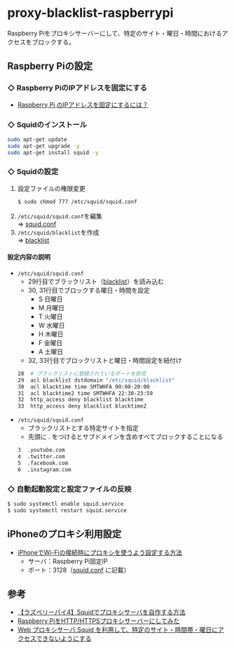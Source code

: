 # proxy-blacklist-raspberrypi
Raspberry Piをプロキシサーバーにして、特定のサイト・曜日・時間におけるアクセスをブロックする。

## Raspberry Piの設定
### ◇ Raspberry PiのIPアドレスを固定にする
* [Raspberry Pi のIPアドレスを固定にするには？](https://www.fabshop.jp/raspberry-pi-static-ip/)

### ◇ Squidのインストール
```bash
sudo apt-get update
sudo apt-get upgrade -y
sudo apt-get install squid -y
```

### ◇ Squidの設定
1. 設定ファイルの権限変更
    ```bash
    $ sudo chmod 777 /etc/squid/squid.conf
    ```
2. `/etc/squid/squid.conf`を編集<br>
    ⇒ [squid.conf](/squid.conf)
3. `/etc/squid/blacklist`を作成<br>
    ⇒ [blacklist](/blacklist)

#### 設定内容の説明
* `/etc/squid/squid.conf`<br>
    * 29行目でブラックリスト（[blacklist](/blacklist)）を読み込む
    * 30, 31行目でブロックする曜日・時間を設定
        * S	日曜日
        * M	月曜日
        * T	火曜日
        * W	水曜日
        * H	木曜日
        * F	金曜日
        * A	土曜日
    * 32, 33行目でブロックリストと曜日・時間設定を紐付け
    ```bash
    28  # ブラックリストに登録されているポートを拒否
    29  acl blacklist dstdomain "/etc/squid/blacklist"
    30  acl blacktime time SMTWHFA 00:00-20:00
    31  acl blacktime2 time SMTWHFA 22:30-23:59
    32  http_access deny blacklist blacktime
    33  http_access deny blacklist blacktime2
    ```
* `/etc/squid/squid.conf`<br>
    * ブラックリストとする特定サイトを指定
    * 先頭に . をつけるとサブドメインを含めすべてブロックすることになる
    ```bash
    3  .youtube.com
    4  .twitter.com
    5  .facebook.com
    6  .instagram.com
    ```

### ◇ 自動起動設定と設定ファイルの反映
```bash
$ sudo systemctl enable squid.service
$ sudo systemctl restart squid.service
```

## iPhoneのプロキシ利用設定
* [iPhoneでWi-Fiの接続時にプロキシを使うよう設定する方法](https://novlog.me/ios/proxy/)<br>
    * サーバ：Raspberry Pi固定IP
    * ポート：3128（[squid.conf](/squid.conf) に記載）

## 参考
* [【ラズベリーパイ4】Squidでプロキシサーバを自作する方法](https://algorithm.joho.info/raspberry-pi/squid-raspberry-pi/)
* [Raspberry PiをHTTP/HTTPSプロキシサーバーにしてみた](https://qiita.com/mascii/items/400a0ecab61d885ac2a8)
* [Web プロキシサーバ Squid を利用して、特定のサイト・時間帯・曜日にアクセスできないようにする](https://zenn.dev/noraworld/articles/access-restriction-using-squid)
